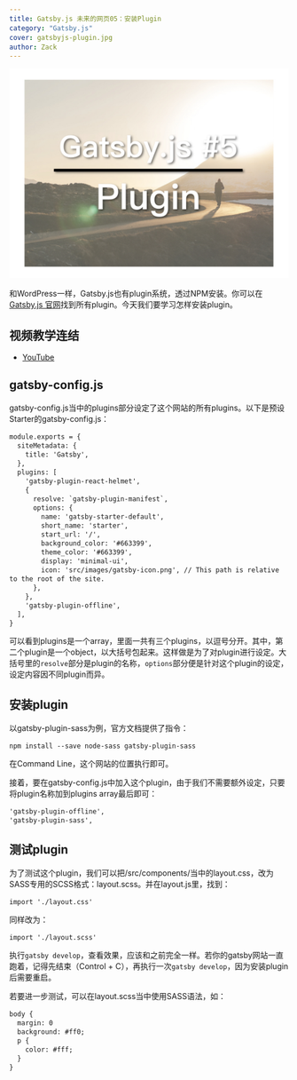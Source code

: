 ```yaml
---
title: Gatsby.js 未来的网页05：安装Plugin
category: "Gatsby.js"
cover: gatsbyjs-plugin.jpg
author: Zack
---
```


![Gatsby.js 安装Plugin](gatsbyjs-plugin.jpg)

和WordPress一样，Gatsby.js也有plugin系统，透过NPM安装。你可以在[Gatsby.js 官网](https://www.gatsbyjs.org/plugins/)找到所有plugin。今天我们要学习怎样安装plugin。

## 视频教学连结
* [YouTube](https://youtu.be/1XQ3CphDDJ4)

## gatsby-config.js

gatsby-config.js当中的plugins部分设定了这个网站的所有plugins。以下是预设Starter的gatsby-config.js：

```
module.exports = {
  siteMetadata: {
    title: 'Gatsby',
  },
  plugins: [
    'gatsby-plugin-react-helmet',
    {
      resolve: `gatsby-plugin-manifest`,
      options: {
        name: 'gatsby-starter-default',
        short_name: 'starter',
        start_url: '/',
        background_color: '#663399',
        theme_color: '#663399',
        display: 'minimal-ui',
        icon: 'src/images/gatsby-icon.png', // This path is relative to the root of the site.
      },
    },
    'gatsby-plugin-offline',
  ],
}
```

可以看到plugins是一个array，里面一共有三个plugins，以逗号分开。其中，第二个plugin是一个object，以大括号包起来。这样做是为了对plugin进行设定。大括号里的`resolve`部分是plugin的名称，`options`部分便是针对这个plugin的设定，设定内容因不同plugin而异。

## 安装plugin

以gatsby-plugin-sass为例，官方文档提供了指令：

```
npm install --save node-sass gatsby-plugin-sass
```

在Command Line，这个网站的位置执行即可。

接着，要在gatsby-config.js中加入这个plugin，由于我们不需要额外设定，只要将plugin名称加到plugins array最后即可：

```
'gatsby-plugin-offline',
'gatsby-plugin-sass',
```

## 测试plugin

为了测试这个plugin，我们可以把/src/components/当中的layout.css，改为SASS专用的SCSS格式：layout.scss。并在layout.js里，找到：

```
import './layout.css'
```
同样改为：
```
import './layout.scss'
```
执行`gatsby develop`，查看效果，应该和之前完全一样。若你的gatsby网站一直跑着，记得先结束（Control + C），再执行一次`gatsby develop`，因为安装plugin后需要重启。

若要进一步测试，可以在layout.scss当中使用SASS语法，如：
```
body {
  margin: 0
  background: #ff0;
  p {
    color: #fff;
  }
}
```